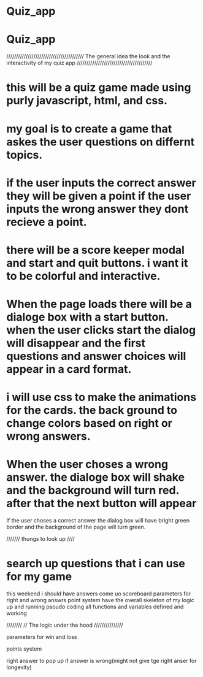 # Quiz_app
# Quiz_app

////////////////////////////////////////
The general idea the look and the interactivity of my quiz app
///////////////////////////////////////


this will be a quiz game made using purly javascript, html, and css. 
=============
my goal is to create a game that askes the user questions on differnt topics. 
=================
if the user inputs the correct answer they will be given a point if the user inputs the wrong answer they dont recieve a 
point.
===================
there will be a score keeper modal and start and quit buttons.
i want it to be colorful and interactive.
=================== 
When the page loads there will be a dialoge box with a start button. when the user clicks start the dialog will disappear and the first questions and answer choices will appear in a card format.
=====================
i will use css to make the animations for the cards. the back ground to change colors based on right or wrong answers.
========================
When the user choses a wrong answer. the dialoge box will shake and the background will turn red. after that the next button will appear
===========================
If the user choses a correct answer the dialog box will have bright green border and the background of the page will turn green.


///////
thungs to look up
////

search up questions that i can use for my game
==============


this weekend i should have answers come uo
 scoreboard
 parameters for right and wrong answrs
 point system
 have the overall skeleton of my logic up and running 
 psoudo coding
all functions and variables defined and working 


////////
// The logic under the hood
///////////////

parameters for win and loss

points system

right answer to pop up if answer is wrong(might not give tge right anser for longevity)



